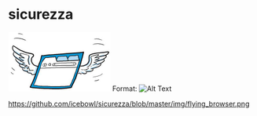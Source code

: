 # sicurezza
![Sicurezza](/img/flying_browser.png)
Format: ![Alt Text](url)

https://github.com/icebowl/sicurezza/blob/master/img/flying_browser.png
